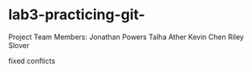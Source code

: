 # lab3-practicing-git-
Project Team Members:
Jonathan Powers
Talha Ather
Kevin Chen
Riley Slover

fixed conflicts